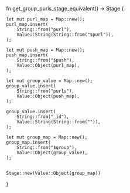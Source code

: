 fn get_group_purls_stage_equivalent() -> Stage {

    let mut purl_map = Map::new();
    purl_map.insert(
        String::from("purl"),
        Value::String(String::from("$purl")),
    );

    let mut push_map = Map::new();
    push_map.insert(
        String::from("$push"),
        Value::Object(purl_map),
    );

    let mut group_value = Map::new();
    group_value.insert(
        String::from("purls"),
        Value::Object(push_map),
    );

    group_value.insert(
        String::from("_id"),
        Value::String(String::from("")),
    );

    let mut group_map = Map::new();
    group_map.insert(
        String::from("$group"),
        Value::Object(group_value),
    );


    Stage::new(Value::Object(group_map))
}
